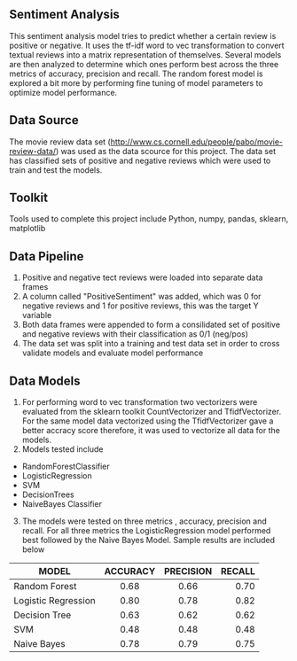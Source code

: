 
## Sentiment Analysis 
This sentiment analysis model tries to predict whether a certain review is positive or negative. It uses the tf-idf word to vec transformation to convert textual reviews into a matrix representation of themselves. Several models are then analyzed to determine which ones perform best across the three metrics of accuracy, precision and recall. The random forest model is explored a bit more by performing fine tuning of model parameters to optimize model performance. 

## Data Source 
The movie review data set (http://www.cs.cornell.edu/people/pabo/movie-review-data/) was used as the data scource for this project. The data set has classified sets of positive and negative reviews which were used to train and test the models. 

## Toolkit
Tools used to complete this project include Python, numpy, pandas, sklearn, matplotlib

## Data Pipeline 
1. Positive and negative tect reviews were loaded into separate data frames 
2. A column called "PositiveSentiment" was added, which was 0 for negative reviews and 1 for positive reviews, this was the target Y variable  
3. Both data frames were appended to form a consilidated set of positive and negative reviews with their classification as 0/1 (neg/pos)
4. The data set was split into a training and test data set in order to cross validate models and evaluate model performance 

## Data Models 
1. For performing word to vec transformation two vectorizers were evaluated from the sklearn toolkit CountVectorizer and TfidfVectorizer. For the same model data vectorized using the TfidfVectorizer gave a better accracy score therefore, it was used to vectorize all data for the models. 
2. Models tested include 
- RandomForestClassifier 
- LogisticRegression
- SVM
- DecisionTrees
- NaiveBayes Classifier 
3. The models were tested on three metrics , accuracy, precision and recall. For all three metrics the LogisticRegression model performed best followed by the Naive Bayes Model. Sample results are included below 

 MODEL               | ACCURACY |PRECISION |RECALL
---------------------|:--------:|:--------:|------:
 Random Forest       | 0.68     |0.66      |0.70 
 Logistic Regression | 0.80     |0.78      |0.82 
 Decision Tree       | 0.63     |0.62      |0.62
 SVM                 | 0.48     |0.48      |0.48
 Naive Bayes         | 0.78     |0.79      |0.75 
